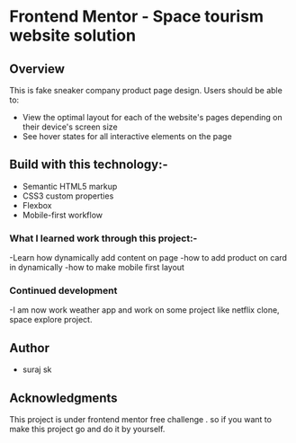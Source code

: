 # Frontend Mentor - Space tourism website solution


## Overview
This is fake sneaker company product page design.
 Users should be able to:
- View the optimal layout for each of the website's pages depending on their device's screen size
- See hover states for all interactive elements on the page

## Build with this technology:-
- Semantic HTML5 markup
- CSS3 custom properties
- Flexbox 
- Mobile-first workflow

### What I learned work through this project:-
   
   -Learn how dynamically add content on page
   -how to add product on card in dynamically
   -how to make mobile first layout 

### Continued development
 -I am now work weather app and work on some project like netflix clone, space explore project.

## Author
- suraj sk

## Acknowledgments
 This project is under frontend mentor free challenge . so if you want to make this project go and do it by yourself.
 
